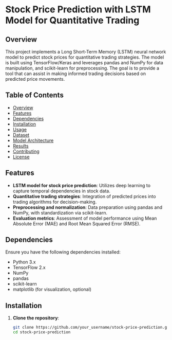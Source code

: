 # Stock Price Prediction with LSTM Model for Quantitative Trading

## Overview
This project implements a Long Short-Term Memory (LSTM) neural network model to predict stock prices for quantitative trading strategies. The model is built using TensorFlow/Keras and leverages pandas and NumPy for data manipulation, and scikit-learn for preprocessing. The goal is to provide a tool that can assist in making informed trading decisions based on predicted price movements.

## Table of Contents
- [Overview](#overview)
- [Features](#features)
- [Dependencies](#dependencies)
- [Installation](#installation)
- [Usage](#usage)
- [Dataset](#dataset)
- [Model Architecture](#model-architecture)
- [Results](#results)
- [Contributing](#contributing)
- [License](#license)

## Features
- **LSTM model for stock price prediction**: Utilizes deep learning to capture temporal dependencies in stock data.
- **Quantitative trading strategies**: Integration of predicted prices into trading algorithms for decision-making.
- **Preprocessing and normalization**: Data preparation using pandas and NumPy, with standardization via scikit-learn.
- **Evaluation metrics**: Assessment of model performance using Mean Absolute Error (MAE) and Root Mean Squared Error (RMSE).

## Dependencies
Ensure you have the following dependencies installed:
- Python 3.x
- TensorFlow 2.x
- NumPy
- pandas
- scikit-learn
- matplotlib (for visualization, optional)

## Installation
1. **Clone the repository**:
   ```bash
   git clone https://github.com/your_username/stock-price-prediction.git
   cd stock-price-prediction
